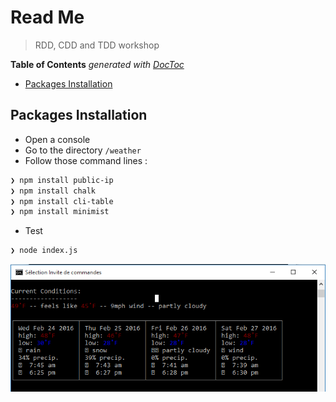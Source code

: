 

# Read Me

> RDD, CDD and TDD workshop

<!-- START doctoc generated TOC please keep comment here to allow auto update -->
<!-- DON'T EDIT THIS SECTION, INSTEAD RE-RUN doctoc TO UPDATE -->
**Table of Contents**  *generated with [DocToc](https://github.com/thlorenz/doctoc)*

- [Packages Installation](#packages-installation)

<!-- END doctoc generated TOC please keep comment here to allow auto update -->


## Packages Installation

- Open a console
- Go to the directory `/weather`
- Follow those command lines :

```sh
❯ npm install public-ip
❯ npm install chalk
❯ npm install cli-table
❯ npm install minimist
```

- Test
```sh
❯ node index.js
```
![](Screen1.png)
